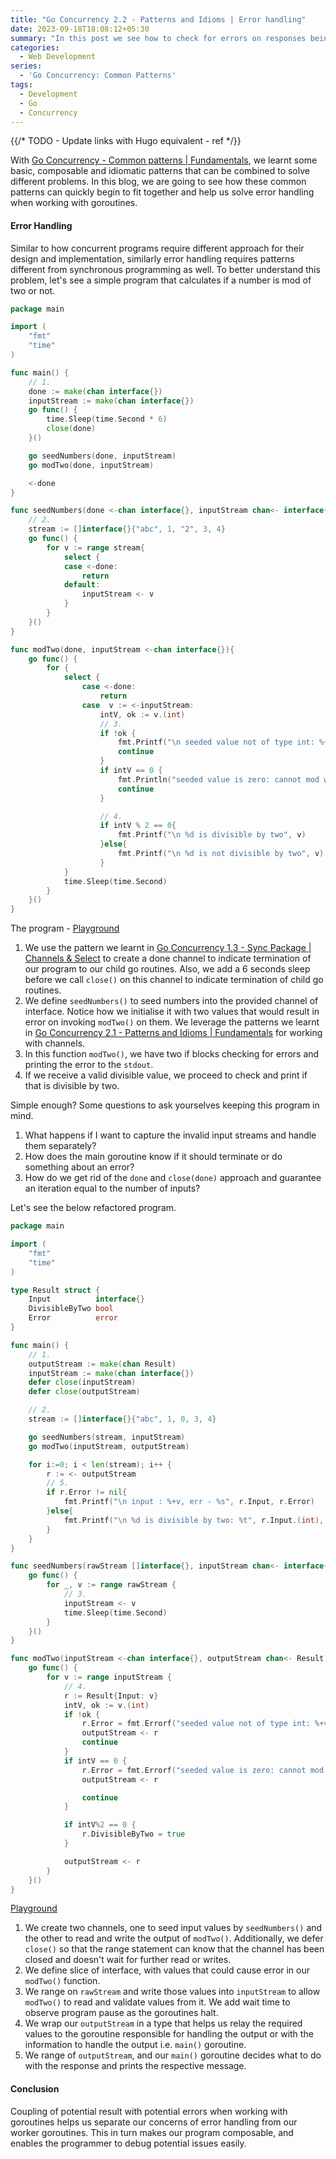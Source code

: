 ```yaml
---
title: "Go Concurrency 2.2 - Patterns and Idioms | Error handling"
date: 2023-09-18T18:08:12+05:30
summary: "In this post we see how to check for errors on responses being read from a channel and let the goroutine with the right information decide how to handle the error."
categories:
  - Web Development
series:
  - 'Go Concurrency: Common Patterns'
tags:
  - Development
  - Go
  - Concurrency
---
```

{{/* TODO - Update links with Hugo equivalent - ref */}}

With [Go Concurrency - Common patterns | Fundamentals](https://www.amanreasoned.com/tech/common-patterns/1-fundamentals/), we learnt some basic, composable and idiomatic patterns that can be combined
to solve different problems. In this blog, we are going to see how these common patterns can quickly begin to fit together and help us solve error handling when working with goroutines.

#### Error Handling
Similar to how concurrent programs require different approach for their design and implementation, similarly error handling requires patterns different from synchronous programming as well. 
To better understand this problem, let's see a simple program that calculates if a number is mod of two or not.

```Go
package main

import (
	"fmt"
	"time"
)

func main() {
	// 1.
	done := make(chan interface{})
	inputStream := make(chan interface{})
	go func() {
		time.Sleep(time.Second * 6)
		close(done)
	}()

	go seedNumbers(done, inputStream)
	go modTwo(done, inputStream)

	<-done
}

func seedNumbers(done <-chan interface{}, inputStream chan<- interface{}){
	// 2.
	stream := []interface{}{"abc", 1, "2", 3, 4}
	go func() {
		for v := range stream{
			select {
			case <-done:
				return
			default:
				inputStream <- v
			}
		}
	}()
}

func modTwo(done, inputStream <-chan interface{}){
	go func() {
		for {
			select {
				case <-done:
					return
				case  v := <-inputStream:
					intV, ok := v.(int)
					// 3.
					if !ok {
						fmt.Printf("\n seeded value not of type int: %+v", v)
						continue
					}
					if intV == 0 {
						fmt.Println("seeded value is zero: cannot mod with zero")
						continue
					}

					// 4.
					if intV % 2 == 0{
						fmt.Printf("\n %d is divisible by two", v)
					}else{
						fmt.Printf("\n %d is not divisible by two", v)
					}
			}
			time.Sleep(time.Second)
		}
	}()
}
```
The program - [Playground](https://go.dev/play/p/MstMH141GfK)
1. We use the pattern we learnt in [Go Concurrency 1.3 - Sync Package | Channels & Select](https://www.amanreasoned.com/tech/sync-package/3-channel-and-select/) to create a done channel to indicate
termination of our program to our child go routines. Also, we add a 6 seconds sleep before we call `close()` on this channel to indicate termination of child go routines.
2. We define `seedNumbers()` to seed numbers into the provided channel of interface. Notice how we initialise it with two values that would result in error on invoking `modTwo()` on them. We leverage 
the patterns we learnt in [Go Concurrency 2.1 - Patterns and Idioms | Fundamentals](https://www.amanreasoned.com/tech/common-patterns/1-fundamentals/) for working with channels.
3. In this function `modTwo()`, we have two if blocks checking for errors and printing the error to the `stdout`.
4. If we receive a valid divisible value, we proceed to check and print if that is divisible by two. 

Simple enough? Some questions to ask yourselves keeping this program in mind. 
1. What happens if I want to capture the invalid input streams and handle them separately? 
2. How does the main goroutine know if it should terminate or do something about an error?
3. How do we get rid of the `done` and `close(done)` approach and guarantee an iteration equal to the number of inputs?

Let's see the below refactored program.

```Go
package main

import (
	"fmt"
	"time"
)

type Result struct {
	Input          interface{}
	DivisibleByTwo bool
	Error          error
}

func main() {
	// 1.
	outputStream := make(chan Result)
	inputStream := make(chan interface{})
	defer close(inputStream)
	defer close(outputStream)

	// 2.
	stream := []interface{}{"abc", 1, 0, 3, 4}

	go seedNumbers(stream, inputStream)
	go modTwo(inputStream, outputStream)

	for i:=0; i < len(stream); i++ {
		r := <- outputStream
		// 5. 
		if r.Error != nil{
			fmt.Printf("\n input : %+v, err - %s", r.Input, r.Error)
		}else{
			fmt.Printf("\n %d is divisible by two: %t", r.Input.(int), r.DivisibleByTwo)
		}
	}
}

func seedNumbers(rawStream []interface{}, inputStream chan<- interface{}) {
	go func() {
		for _, v := range rawStream {
			// 3.
			inputStream <- v
			time.Sleep(time.Second)
		}
	}()
}

func modTwo(inputStream <-chan interface{}, outputStream chan<- Result) {
	go func() {
		for v := range inputStream {
			// 4.
			r := Result{Input: v}
			intV, ok := v.(int)
			if !ok {
				r.Error = fmt.Errorf("seeded value not of type int: %+v", v)
				outputStream <- r
				continue
			}
			if intV == 0 {
				r.Error = fmt.Errorf("seeded value is zero: cannot mod with zero")
				outputStream <- r

				continue
			}

			if intV%2 == 0 {
				r.DivisibleByTwo = true
			}

			outputStream <- r
		}
	}()
}
```
[Playground](https://go.dev/play/p/-G8XJZhMhGE)
1. We create two channels, one to seed input values by `seedNumbers()` and the other to read and write the output of 
`modTwo()`. Additionally, we defer `close()` so that the range statement can know that the channel has been closed and 
doesn't wait for further read or writes.
2. We define slice of interface, with values that could cause error in our `modTwo()` function. 
3. We range on `rawStream` and write those values into `inputStream` to allow `modTwo()` to read and validate values from it. We add wait time to observe program pause as the goroutines halt.
4. We wrap our `outputStream` in a type that helps us relay the required values to the goroutine responsible for handling the output or with the information to handle the output i.e. `main()` goroutine.
5. We range of `outputStream`, and our `main()` goroutine decides what to do with the response and prints the respective message. 


#### Conclusion
Coupling of potential result with potential errors when working with goroutines helps us separate our concerns of error handling from our worker goroutines. This in turn makes our program composable, 
and enables the programmer to debug potential issues easily. 
 